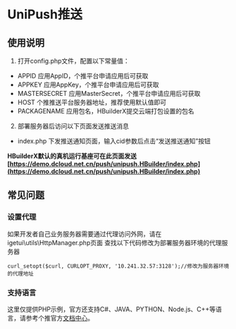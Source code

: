 # UniPush推送 


## 使用说明 
1. 打开config.php文件，配置以下常量值：
 - APPID 
 应用AppID，个推平台申请应用后可获取
 - APPKEY 
 应用AppKey，个推平台申请应用后可获取
 - MASTERSECRET 
 应用MasterSecret，个推平台申请应用后可获取
 - HOST 
 个推推送平台服务器地址，推荐使用默认值即可
 - PACKAGENAME
 应用包名，HBuilderX提交云端打包设置的包名


2. 部署服务器后访问以下页面发送推送消息
 - index.php 
 下发推送通知页面，输入cid参数后点击“发送推送通知”按钮

**HBuilderX默认的真机运行基座可在此页面发送[https://demo.dcloud.net.cn/push/unipush.HBuilder/index.php](https://demo.dcloud.net.cn/push/unipush.HBuilder/index.php)**


## 常见问题

### 设置代理
如果开发者自己业务服务器需要通过代理访问外网，请在igetui\utils\HttpManager.php页面
查找以下代码修改为部署服务器环境的代理服务器
```
curl_setopt($curl, CURLOPT_PROXY, '10.241.32.57:3128');//修改为服务器环境的代理地址
```

### 支持语言
这里仅提供PHP示例，官方还支持C#、JAVA、PYTHON、Node.js、C++等语言，请参考个推官方[文档中心](http://docs.getui.com/)。


